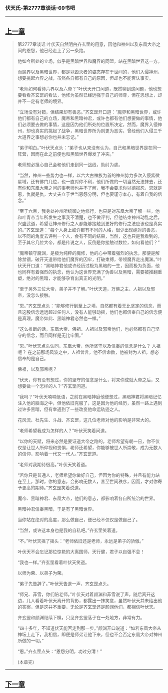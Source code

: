 ### 伏天氏-第2777章谈话-69书吧

--------
[上一章](./9cdf0489d20da6e291de1070dce687e2.md)
--------


>
>
>
>第2777章谈话
>叶伏天自然明白齐玄罡的用意，因他和神州以及东凰大帝之间的恩怨，他已经走上了另一条路。
>
>他如今所处的立场，似乎是黑暗世界和魔界的同盟，站在黑暗世界这一方。
>
>而魔界以及黑暗世界，都是以毁灭者的姿态存在于世间的，他们入侵神州，想要挑起六界之战，虽然各自都有自己的原因，但却也不能否认事实。
>
>“老师如何看待六界以及六帝？”叶伏天开口问道，既然聊到这问题，他也想要看看齐玄罡的看法，他修为虽然已经远强于自己的师尊，但在思想上，却并不一定有老师的境界。
>
>“立场没有对错，但结果却有善恶。”齐玄罡开口道：“魔界和黑暗世界，或许他们都有自己的立场，魔帝和黑暗神君，或许也都有他们想要做的事情，他们必须要去做的事情，这是因为他们所处的位置所决定，然而，魔界入侵神州，却也真实的挑起了战争，黑暗世界所为则更为恶劣，曾经他们入侵三千大道界之事想必你也并未忘记。”
>
>“弟子明白。”叶伏天点头：“弟子也从来没有认为，自己和黑暗世界是在同一阵营，因而在此之前便也和黑暗世界爆发了冲突。”
>
>老师想必担心自己会和他们走到同一战线，助纣为虐。
>
>“当然，神州一些势力也一样，以六大古神族为首的神州势力多次入侵紫微星域，还有佛门几位，也一直对你不利，他们所做的一切当然无法抹去，还有你和东凰大帝之间的事老师也并不了解，我不会要求你以德报怨，恩就是恩，仇就是仇，大丈夫立于世当恩怨分明，但也要谨守本心，有着自我的信念。”
>
>“至于六帝，我身处神州所统御之地修行，也只是对东凰大帝了解一些，他和叶青帝当年所发生之事我不清楚，也不做评判，但他结束神州动乱之后，兴盛武道，希望让神州修行之人都能够接触到更好的修行之法应该也是真实的。”齐玄罡道：“每个人身上或许都有不同的人格，很少出现绝对的善恶，以不同的角度去评判一个人，会有不同的结果，当然，这也只是我看到的，至于其它几位大帝，都是传说之人，反倒是你接触过数位，如何看他们？”
>
>“魔帝镇守魔渊，是极为纯粹的魔修，他的心中带着强烈的执念，那便是解除禁锢，破开天道带给他们魔界的囚牢，打破束缚，带领魔界走出魔渊。”叶伏天开口道：“黑暗神君他或许经历过极为黑暗的一生，因而极为负面，他也同样有着强烈的执念，他认为这世界充满了伪善以及黑暗，需要被推翻重塑，绝对的黑暗，才能够孕育出真正的光明。”
>
>“至于另外三位大帝，弟子并不了解。”叶伏天道，万佛之主、人祖以及邪帝，没怎么接触。
>
>“恩。”齐玄罡点头：“能够修行到至上之境，自然都有着无比坚定的信念，而且这股信念远远超过任何人，没有人能够动摇，他们也都信奉自己的信念便是真理，魔帝如此、黑暗神君必然也一样。”
>
>“这么推断的话，东凰大帝、佛祖、人祖以及邪帝他们，也必然都有自己坚守的信念，而且同样是无比牢固。”
>
>“恩。”叶伏天点头认同，东凰大帝，他所坚守以及信奉的信念是什么？
>人祖呢？
>在之前那场风波之中，人祖曾言，他不信命数，他被封为人祖，想必信奉的是自己。
>
>佛祖，以及邪帝呢？
>
>“伏天，你有没有想过，你的坚守的信念是什么，将来你成就大帝之后，又想要做一个怎样的人？”齐玄罡问道。
>
>“我吗？”叶伏天喃喃低语，之前在黑暗神庭他便想过，黑暗神君将黑暗记忆注入他的脑海之中，但他依旧克服了，这是因为他的经历，虽然一路上遇到过许多黑暗，但有幸遇到了一些改变他命运轨迹之人。
>
>花风流、杜先生、斗战、齐玄罡，这几位老师对他的影响是非常大的。
>
>“老师希望我成为怎样的人？”叶伏天笑着问道。
>
>“以你的天赋，将来必然是要证道大帝之路的，老师希望有朝一日，你不仅仅是让世人所仰视和畏惧，老师还希望，你能够被世人所崇敬，成为无数人的信仰，影响着一代又一代人。”齐玄罡道。
>
>“老师对我期待很高。”叶伏天笑着道。
>
>“若你只是普通人，老师希望你做好自己，但因为你的特殊，并且有能力站在至上，那时，你的意志，会影响无数人，甚至世间秩序，因而，才对你寄予更高的期待。”齐玄罡笑着说道。
>
>魔帝、黑暗神君、东凰大帝，他们的意志，都影响着各自所统治的世界。
>
>黑暗神君信奉黑暗，于是有了黑暗世界。
>
>当你站在绝对的高度，那么做自己，便已经不仅仅是做自己了。
>
>“当然，或许这本身也是我的自私吧。”齐玄罡笑着道。
>
>“不。”叶伏天摇了摇头：“老师依旧还是老师，永远是弟子的骄傲。”
>
>叶伏天不会忘记那位惊艳的大离国师，天行健，君子以自强不息！
>
>“我也一样。”齐玄罡看着叶伏天笑道。
>
>以师为荣、以弟子为荣。
>
>“弟子先告辞了。”叶伏天告退一声，齐玄罡点头。
>
>“师兄、菲雪，你们陪老师。”叶伏天对着颜渊和菲雪说了声，随后离开这边，几人看着叶伏天离开的背影，都露出一抹笑意，虽然叶伏天并未给出他的答案，但是这并不重要，无论是齐玄罡还是颜渊他们，都相信叶伏天。
>
>齐玄罡和颜渊继续下棋，只见齐玄罡落子在一处地方，非常有力。
>
>“四十多年，不知道伏天能否走到那一步。”颜渊开口说道：“如若东凰大帝从神坛上走下，我相信，即便是师弟让他下来，但也不会否定东凰大帝对神州所做的一切。”
>
>“恩。”齐玄罡点头：“恩怨分明，功过分清！”
>
>(本章完)
>
>

--------
[下一章](./04f62c6ec3dc8a5d2c455e11c01edc90.md)
--------
